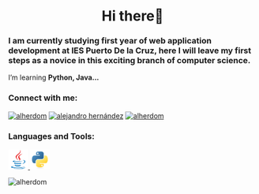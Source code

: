 <h1 align="center">Hi there👋</h1>
<h3 align="left">I am currently studying first year of web application development at IES Puerto De la Cruz, here I will leave my first steps as a novice in this exciting branch of computer science.</h3>

I’m learning **Python, Java...**

<h3 align="left">Connect with me:</h3>
<p align="left">
<a href="https://twitter.com/alherdom" target="blank"><img align="center" src="https://raw.githubusercontent.com/rahuldkjain/github-profile-readme-generator/master/src/images/icons/Social/twitter.svg" alt="alherdom" height="30" width="40" /></a>
<a href="https://linkedin.com/in/alejandro hernández" target="blank"><img align="center" src="https://raw.githubusercontent.com/rahuldkjain/github-profile-readme-generator/master/src/images/icons/Social/linked-in-alt.svg" alt="alejandro hernández" height="30" width="40" /></a>
<a href="https://instagram.com/alherdom" target="blank"><img align="center" src="https://raw.githubusercontent.com/rahuldkjain/github-profile-readme-generator/master/src/images/icons/Social/instagram.svg" alt="alherdom" height="30" width="40" /></a>
</p>

<h3 align="left">Languages and Tools:</h3>
<p align="left"> <a href="https://www.java.com" target="_blank" rel="noreferrer"> <img src="https://raw.githubusercontent.com/devicons/devicon/master/icons/java/java-original.svg" alt="java" width="40" height="40"/> </a> <a href="https://www.python.org" target="_blank" rel="noreferrer"> <img src="https://raw.githubusercontent.com/devicons/devicon/master/icons/python/python-original.svg" alt="python" width="40" height="40"/> </a> </p>

<p align="left"> <img src="https://komarev.com/ghpvc/?username=alherdom&label=Profile%20views&color=0e75b6&style=flat" alt="alherdom" /> </p>
<!--

<h3 align="left">Support:</h3>
<p><a href="https://www.buymeacoffee.com/alherdom"> <img align="left" src="https://cdn.buymeacoffee.com/buttons/v2/default-yellow.png" height="50" width="210" alt="alherdom" /></a></p><br><br>
**Alherdom/Alherdom** is a ✨ _special_ ✨ repository because its `README.md` (this file) appears on your GitHub profile.

Here are some ideas to get you started:

- 🔭 I’m currently working on ...
- 🌱 I’m currently learning ...
- 👯 I’m looking to collaborate on ...
- 🤔 I’m looking for help with ...
- 💬 Ask me about ...
- 📫 How to reach me: ...
- 😄 Pronouns: ...
- ⚡ Fun fact: ...
-->
